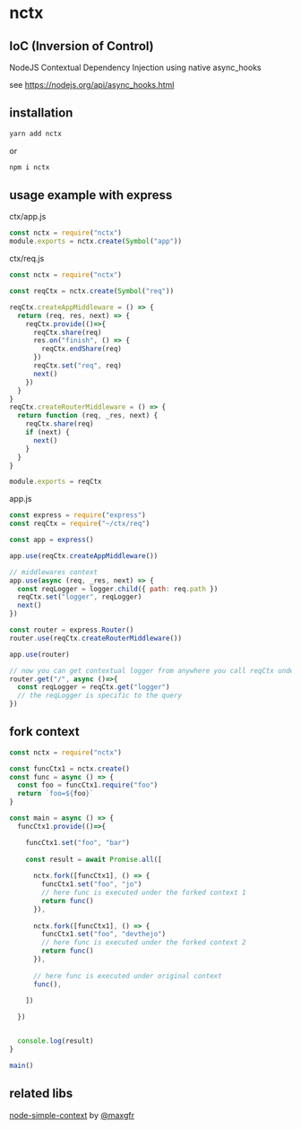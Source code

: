 # nctx

## IoC (Inversion of Control)
NodeJS Contextual Dependency Injection using native async_hooks

see https://nodejs.org/api/async_hooks.html

## installation
```sh
yarn add nctx
```
or
```sh
npm i nctx
```

## usage example with express
ctx/app.js
```js
const nctx = require("nctx")
module.exports = nctx.create(Symbol("app"))
```

ctx/req.js
```js
const nctx = require("nctx")

const reqCtx = nctx.create(Symbol("req"))

reqCtx.createAppMiddleware = () => {
  return (req, res, next) => {
    reqCtx.provide(()=>{
      reqCtx.share(req)
      res.on("finish", () => {
        reqCtx.endShare(req)
      })
      reqCtx.set("req", req)
      next()
    })
  }
}
reqCtx.createRouterMiddleware = () => {
  return function (req, _res, next) {
    reqCtx.share(req)
    if (next) {
      next()
    }
  }
}

module.exports = reqCtx
```

app.js
```js
const express = require("express")
const reqCtx = require("~/ctx/req")

const app = express()

app.use(reqCtx.createAppMiddleware())

// middlewares context
app.use(async (req, _res, next) => {
  const reqLogger = logger.child({ path: req.path })
  reqCtx.set("logger", reqLogger)
  next()
})

const router = express.Router()
router.use(reqCtx.createRouterMiddleware())

app.use(router)

// now you can get contextual logger from anywhere you call reqCtx under async tree
router.get("/", async ()=>{
  const reqLogger = reqCtx.get("logger")
  // the reqLogger is specific to the query
})

```

## fork context

```js
const nctx = require("nctx")

const funcCtx1 = nctx.create()
const func = async () => {
  const foo = funcCtx1.require("foo")
  return `foo=${foo}`
}

const main = async () => {
  funcCtx1.provide(()=>{

    funcCtx1.set("foo", "bar")
  
    const result = await Promise.all([
      
      nctx.fork([funcCtx1], () => {
        funcCtx1.set("foo", "jo")
        // here func is executed under the forked context 1
        return func()
      }),
  
      nctx.fork([funcCtx1], () => {
        funcCtx1.set("foo", "devthejo")
        // here func is executed under the forked context 2
        return func()
      }),
  
      // here func is executed under original context
      func(),
  
    ])

  })


  console.log(result)
}

main()
```

## related libs
[node-simple-context](https://github.com/maxgfr/node-simple-context) by [@maxgfr](https://github.com/maxgfr)

